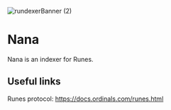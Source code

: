 
![rundexerBanner (2)](https://github.com/runeapespad/Nana/assets/13739426/a9da26ae-da31-47db-891d-c94751abf40d)

# Nana
Nana is an indexer for Runes.

## Useful links

Runes protocol: https://docs.ordinals.com/runes.html
